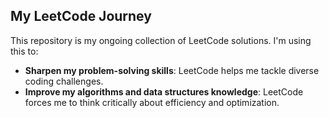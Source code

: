 ## My LeetCode Journey

This repository is my ongoing collection of LeetCode solutions. I'm using this to:

- **Sharpen my problem-solving skills**: LeetCode helps me tackle diverse coding challenges.
- **Improve my algorithms and data structures knowledge**: LeetCode forces me to think critically about efficiency and optimization.